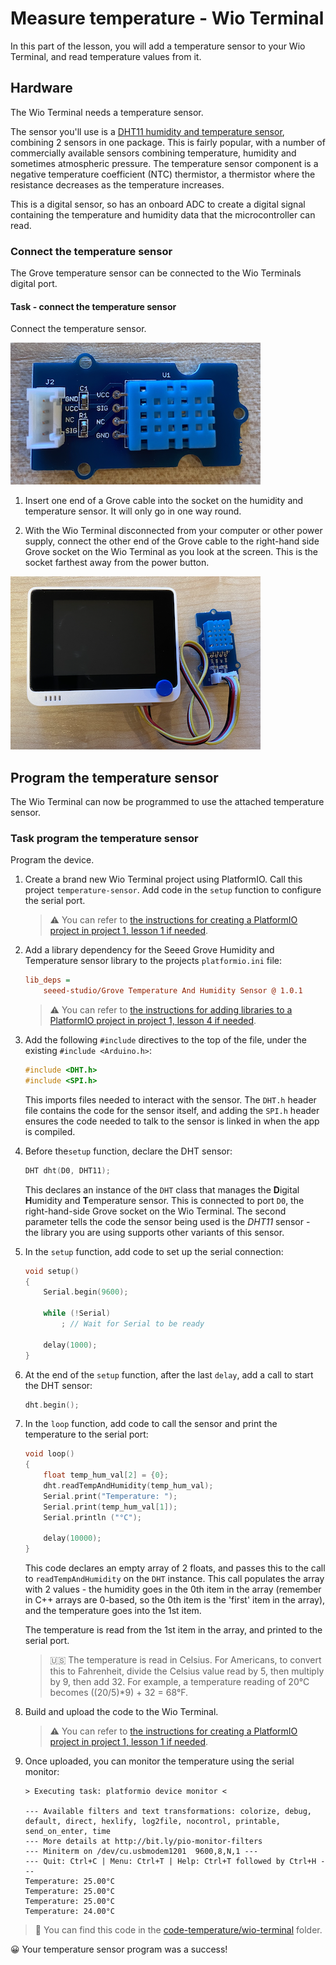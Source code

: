 # Measure temperature - Wio Terminal

In this part of the lesson, you will add a temperature sensor to your Wio Terminal, and read temperature values from it.

## Hardware

The Wio Terminal needs a temperature sensor.

The sensor you'll use is a [DHT11 humidity and temperature sensor](https://www.seeedstudio.com/Grove-Temperature-Humidity-Sensor-DHT11.html), combining 2 sensors in one package. This is fairly popular, with a number of commercially available sensors combining temperature, humidity and sometimes atmospheric pressure. The temperature sensor component is a negative temperature coefficient (NTC) thermistor, a thermistor where the resistance decreases as the temperature increases.

This is a digital sensor, so has an onboard ADC to create a digital signal containing the temperature and humidity data that the microcontroller can read.

### Connect the temperature sensor

The Grove temperature sensor can be connected to the Wio Terminals digital port.

#### Task - connect the temperature sensor

Connect the temperature sensor.

![A grove temperature sensor](../../../images/grove-dht11.png)

1. Insert one end of a Grove cable into the socket on the humidity and temperature sensor. It will only go in one way round.

1. With the Wio Terminal disconnected from your computer or other power supply, connect the other end of the Grove cable to the right-hand side Grove socket on the Wio Terminal as you look at the screen. This is the socket farthest away from the power button.

![The grove temperature sensor connected to the right hand socket](../../../images/wio-temperature-sensor.png)

## Program the temperature sensor

The Wio Terminal can now be programmed to use the attached temperature sensor.

### Task program the temperature sensor

Program the device.

1. Create a brand new Wio Terminal project using PlatformIO. Call this project `temperature-sensor`. Add code in the `setup` function to configure the serial port.

    > ⚠️ You can refer to [the instructions for creating a PlatformIO project in project 1, lesson 1 if needed](../../../1-getting-started/lessons/1-introduction-to-iot/wio-terminal.md#create-a-platformio-project).

1. Add a library dependency for the Seeed Grove Humidity and Temperature sensor library to the projects `platformio.ini` file:

    ```ini
    lib_deps =
        seeed-studio/Grove Temperature And Humidity Sensor @ 1.0.1
    ```

    > ⚠️ You can refer to [the instructions for adding libraries to a PlatformIO project in project 1, lesson 4 if needed](../../../1-getting-started/lessons/4-connect-internet/wio-terminal-mqtt.md#install-the-wifi-and-mqtt-arduino-libraries).

1. Add the following `#include` directives to the top of the file, under the existing `#include <Arduino.h>`:

    ```cpp
    #include <DHT.h>
    #include <SPI.h>
    ```

    This imports files needed to interact with the sensor. The `DHT.h` header file contains the code for the sensor itself, and adding the `SPI.h` header ensures the code needed to talk to the sensor is linked in when the app is compiled.

1. Before the`setup` function, declare the DHT sensor:

    ```cpp
    DHT dht(D0, DHT11);
    ```

    This declares an instance of the `DHT` class that manages the **D**igital **H**umidity and **T**emperature sensor. This is connected to port `D0`, the right-hand-side Grove socket on the Wio Terminal. The second parameter tells the code the sensor being used is the *DHT11* sensor - the library you are using supports other variants of this sensor.

1. In the `setup` function, add code to set up the serial connection:

    ```cpp
    void setup()
    {
        Serial.begin(9600);
    
        while (!Serial)
            ; // Wait for Serial to be ready
    
        delay(1000);
    }
    ```

1. At the end of the `setup` function, after the last `delay`, add a call to start the DHT sensor:

    ```cpp
    dht.begin();
    ```

1. In the `loop` function, add code to call the sensor and print the temperature to the serial port:

    ```cpp
    void loop()
    {
        float temp_hum_val[2] = {0};
        dht.readTempAndHumidity(temp_hum_val);
        Serial.print("Temperature: ");
        Serial.print(temp_hum_val[1]);
        Serial.println ("°C");
    
        delay(10000);
    }
    ```

    This code declares an empty array of 2 floats, and passes this to the call to `readTempAndHumidity` on the `DHT` instance. This call populates the array with 2 values - the humidity goes in the 0th item in the array (remember in C++ arrays are 0-based, so the 0th item is the 'first' item in the array), and the temperature goes into the 1st item.

    The temperature is read from the 1st item in the array, and printed to the serial port.

    > 🇺🇸 The temperature is read in Celsius. For Americans, to convert this to Fahrenheit, divide the Celsius value read by 5, then multiply by 9, then add 32. For example, a temperature reading of 20°C becomes ((20/5)*9) + 32 = 68°F.

1. Build and upload the code to the Wio Terminal.

    > ⚠️ You can refer to [the instructions for creating a PlatformIO project in project 1, lesson 1 if needed](../../../1-getting-started/lessons/1-introduction-to-iot/wio-terminal.md#write-the-hello-world-app).

1. Once uploaded, you can monitor the temperature using the serial monitor:

    ```output
    > Executing task: platformio device monitor <
    
    --- Available filters and text transformations: colorize, debug, default, direct, hexlify, log2file, nocontrol, printable, send_on_enter, time
    --- More details at http://bit.ly/pio-monitor-filters
    --- Miniterm on /dev/cu.usbmodem1201  9600,8,N,1 ---
    --- Quit: Ctrl+C | Menu: Ctrl+T | Help: Ctrl+T followed by Ctrl+H ---
    Temperature: 25.00°C
    Temperature: 25.00°C
    Temperature: 25.00°C
    Temperature: 24.00°C
    ```

> 💁 You can find this code in the [code-temperature/wio-terminal](code-temperature/wio-terminal) folder.

😀 Your temperature sensor program was a success!
